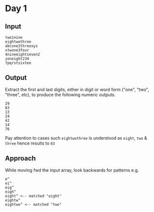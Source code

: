 # Day 1

## Input

    two1nine  
    eightwothree
    abcone2threexyz
    xtwone3four
    4nineeightseven2
    zoneight234
    7pqrstsixtee

## Output
Extract the first and last digits, either in digit or word form ("one", "two", "three", etc), to produce the following numeric outputs. 

    29
    83
    13
    24
    42
    14
    76

Pay attention to cases such `eightwothree` is understood as `eight`, `two` & `three` hence results to `83` 

## Approach
While moving fwd the input array, look backwards for patterns e.g.

    e^
    ei^
    eig^
    eigh^
    eight^ <-- matched "eight"
    eightw^
    eightwo^ <-- matched "two"
